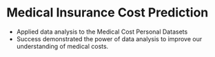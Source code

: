 # Medical Insurance Cost Prediction
- Applied data analysis to the Medical Cost Personal Datasets
- Success demonstrated the power of data analysis to improve our understanding of medical costs.
